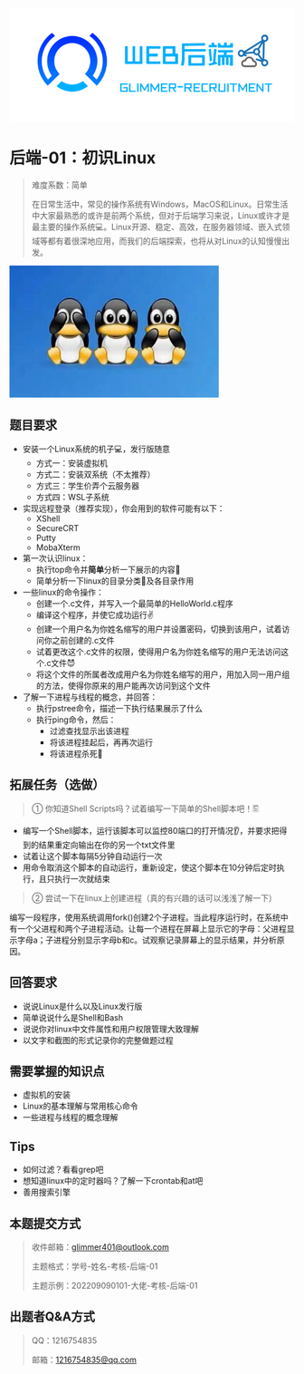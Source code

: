  ![后端.png](image/back.png)

# 后端-01：初识Linux

> 难度系数：简单
>
> 在日常生活中，常见的操作系统有Windows，MacOS和Linux。日常生活中大家最熟悉的或许是前两个系统，但对于后端学习来说，Linux或许才是最主要的操作系统💻。Linux开源、稳定、高效，在服务器领域、嵌入式领域等都有着很深地应用，而我们的后端探索，也将从对Linux的认知慢慢出发。

![1-1.jpg](image/b-1.jpg)

## 题目要求

- 安装一个Linux系统的机子💻，发行版随意
   - 方式一：安装虚拟机
   - 方式二：安装双系统（不太推荐）
   - 方式三：学生价弄个云服务器
   - 方式四：WSL子系统
- 实现远程登录（推荐实现），你会用到的软件可能有以下：
   - XShell
   - SecureCRT
   - Putty
   - MobaXterm
- 第一次认识linux：
   - 执行top命令并**简单**分析一下展示的内容🤔
   - 简单分析一下linux的目录分类📇及各目录作用
- 一些linux的命令操作：
   - 创建一个.c文件，并写入一个最简单的HelloWorld.c程序
   - 编译这个程序，并使它成功运行✌
   - 创建一个用户名为你姓名缩写的用户并设置密码，切换到该用户，试着访问你之前创建的.c文件
   - 试着更改这个.c文件的权限，使得用户名为你姓名缩写的用户无法访问这个.c文件😈
   - 将这个文件的所属者改成用户名为你姓名缩写的用户，用加入同一用户组的方法，使得你原来的用户能再次访问到这个文件
- 了解一下进程与线程的概念，并回答：
   - 执行pstree命令，描述一下执行结果展示了什么
   - 执行ping命令，然后：
      - 过滤查找显示出该进程
      - 将该进程挂起后，再再次运行
      - 将该进程杀死🔪


## 拓展任务（选做）
> ① 你知道Shell Scripts吗？试着编写一下简单的Shell脚本吧！🖺

- 编写一个Shell脚本，运行该脚本可以监控80端口的打开情况👂，并要求把得到的结果重定向输出在你的另一个txt文件里
- 试着让这个脚本每隔5分钟自动运行一次
- 用命令取消这个脚本的自动运行，重新设定，使这个脚本在10分钟后定时执行，且只执行一次就结束

> ② 尝试一下在linux上创建进程（真的有兴趣的话可以浅浅了解一下）

编写一段程序，使用系统调用fork()创建2个子进程。当此程序运行时，在系统中有一个父进程和两个子进程活动。让每一个进程在屏幕上显示它的字母：父进程显示字母a；子进程分别显示字母b和c。试观察记录屏幕上的显示结果，并分析原因。

## 回答要求

- 说说Linux是什么以及Linux发行版
- 简单说说什么是Shell和Bash
- 说说你对linux中文件属性和用户权限管理大致理解
- 以文字和截图的形式记录你的完整做题过程


## 需要掌握的知识点

- 虚拟机的安装
- Linux的基本理解与常用核心命令
- 一些进程与线程的概念理解


## Tips

- 如何过滤？看看grep吧
- 想知道linux中的定时器吗？了解一下crontab和at吧
- 善用搜索引擎


## 本题提交方式
> 收件邮箱：glimmer401@outlook.com
>
> 主题格式：学号-姓名-考核-后端-01
>
> 主题示例：202209090101-大佬-考核-后端-01

## 出题者Q&A方式
> QQ：1216754835
>
> 邮箱：[1216754835@qq.com](mailto:1216754835@qq.com)

